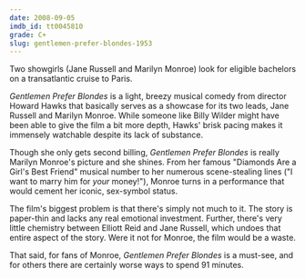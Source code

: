 ```yaml
---
date: 2008-09-05
imdb_id: tt0045810
grade: C+
slug: gentlemen-prefer-blondes-1953
---
```


Two showgirls (Jane Russell and Marilyn Monroe) look for eligible bachelors on a transatlantic cruise to Paris.

_Gentlemen Prefer Blondes_ is a light, breezy musical comedy from director Howard Hawks that basically serves as a showcase for its two leads, Jane Russell and Marilyn Monroe. While someone like Billy Wilder might have been able to give the film a bit more depth, Hawks' brisk pacing makes it immensely watchable despite its lack of substance.

Though she only gets second billing, _Gentlemen Prefer Blondes_ is really Marilyn Monroe's picture and she shines. From her famous "Diamonds Are a Girl's Best Friend" musical number to her numerous scene-stealing lines ("I want to marry him for _your_ money!"), Monroe turns in a performance that would cement her iconic, sex-symbol status.

The film's biggest problem is that there's simply not much to it. The story is paper-thin and lacks any real emotional investment. Further, there's very little chemistry between Elliott Reid and Jane Russell, which undoes that entire aspect of the story. Were it not for Monroe, the film would be a waste.

That said, for fans of Monroe, _Gentlemen Prefer Blondes_ is a must-see, and for others there are certainly worse ways to spend 91 minutes.
